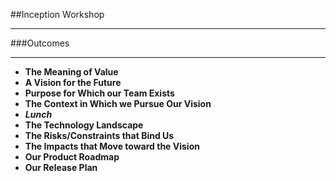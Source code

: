 <!-- .slide: data-background="resources/footer.svg" data-background-size="contain" data-background-position="bottom"  -->

##Inception Workshop
- - -
###Outcomes
- - -
* **The Meaning of Value** <!-- .element: style="color:#e0dfe4" -->
* **A Vision for the Future**
* **Purpose for Which our Team Exists**  <!-- .element: style="color:#e0dfe4" -->
* **The Context in Which we Pursue Our Vision**  <!-- .element: style="color:#e0dfe4" -->
* _**Lunch**_ <!-- .element: style="color:#5cab3d" -->
* **The Technology Landscape**  <!-- .element: style="color:#e0dfe4" -->
* **The Risks/Constraints that Bind Us**  <!-- .element: style="color:#e0dfe4" -->
* **The Impacts that Move toward the Vision**  <!-- .element: style="color:#e0dfe4" -->
* **Our Product Roadmap**  <!-- .element: style="color:#e0dfe4" -->
* **Our Release Plan**  <!-- .element: style="color:#e0dfe4" -->

<aside class="notes">
</aside>

